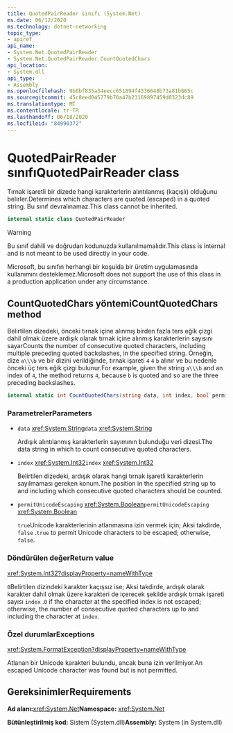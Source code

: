 ```yaml
---
title: QuotedPairReader sınıfı (System.Net)
ms.date: 06/12/2020
ms.technology: dotnet-networking
topic_type:
- apiref
api_name:
- System.Net.QuotedPairReader
- System.Net.QuotedPairReader.CountQuotedChars
api_location:
- System.dll
api_type:
- Assembly
ms.openlocfilehash: 9b0bf835a34eecc651894f4336648b73a81b665c
ms.sourcegitcommit: 45c8eed045779b70a47b23169897459d0323dc89
ms.translationtype: MT
ms.contentlocale: tr-TR
ms.lasthandoff: 06/18/2020
ms.locfileid: "84990372"
---
```

# <a name="quotedpairreader-class"></a><span data-ttu-id="3b94e-102">QuotedPairReader sınıfı</span><span class="sxs-lookup"><span data-stu-id="3b94e-102">QuotedPairReader class</span></span>

<span data-ttu-id="3b94e-103">Tırnak işaretli bir dizede hangi karakterlerin alıntılanmış (kaçışlı) olduğunu belirler.</span><span class="sxs-lookup"><span data-stu-id="3b94e-103">Determines which characters are quoted (escaped) in a quoted string.</span></span> <span data-ttu-id="3b94e-104">Bu sınıf devralınamaz.</span><span class="sxs-lookup"><span data-stu-id="3b94e-104">This class cannot be inherited.</span></span>

```csharp
internal static class QuotedPairReader
```

> [!WARNING]
> <span data-ttu-id="3b94e-105">Bu sınıf dahili ve doğrudan kodunuzda kullanılmamalıdır.</span><span class="sxs-lookup"><span data-stu-id="3b94e-105">This class is internal and is not meant to be used directly in your code.</span></span>
>
> <span data-ttu-id="3b94e-106">Microsoft, bu sınıfın herhangi bir koşulda bir üretim uygulamasında kullanımını desteklemez.</span><span class="sxs-lookup"><span data-stu-id="3b94e-106">Microsoft does not support the use of this class in a production application under any circumstance.</span></span>

## <a name="countquotedchars-method"></a><span data-ttu-id="3b94e-107">CountQuotedChars yöntemi</span><span class="sxs-lookup"><span data-stu-id="3b94e-107">CountQuotedChars method</span></span>

<span data-ttu-id="3b94e-108">Belirtilen dizedeki, önceki tırnak içine alınmış birden fazla ters eğik çizgi dahil olmak üzere ardışık olarak tırnak içine alınmış karakterlerin sayısını sayar</span><span class="sxs-lookup"><span data-stu-id="3b94e-108">Counts the number of consecutive quoted characters, including multiple preceding quoted backslashes, in the specified string.</span></span> <span data-ttu-id="3b94e-109">Örneğin, dize `a\\\b` ve bir dizini verildiğinde, tırnak işareti `4` `4` `b` alınır ve bu nedenle önceki üç ters eğik çizgi bulunur.</span><span class="sxs-lookup"><span data-stu-id="3b94e-109">For example, given the string `a\\\b` and an index of `4`, the method returns `4`, because `b` is quoted and so are the three preceding backslashes.</span></span>

```csharp
internal static int CountQuotedChars(string data, int index, bool permitUnicodeEscaping)
```

### <a name="parameters"></a><span data-ttu-id="3b94e-110">Parametreler</span><span class="sxs-lookup"><span data-stu-id="3b94e-110">Parameters</span></span>

- <span data-ttu-id="3b94e-111">`data` <xref:System.String></span><span class="sxs-lookup"><span data-stu-id="3b94e-111">`data` <xref:System.String></span></span>

  <span data-ttu-id="3b94e-112">Ardışık alıntılanmış karakterlerin sayımının bulunduğu veri dizesi.</span><span class="sxs-lookup"><span data-stu-id="3b94e-112">The data string in which to count consecutive quoted characters.</span></span>

- <span data-ttu-id="3b94e-113">`index` <xref:System.Int32></span><span class="sxs-lookup"><span data-stu-id="3b94e-113">`index` <xref:System.Int32></span></span>

  <span data-ttu-id="3b94e-114">Belirtilen dizedeki, ardışık olarak hangi tırnak işaretli karakterlerin sayılmaması gereken konum.</span><span class="sxs-lookup"><span data-stu-id="3b94e-114">The position in the specified string up to and including which consecutive quoted characters should be counted.</span></span>

- <span data-ttu-id="3b94e-115">`permitUnicodeEscaping` <xref:System.Boolean></span><span class="sxs-lookup"><span data-stu-id="3b94e-115">`permitUnicodeEscaping` <xref:System.Boolean></span></span>

  <span data-ttu-id="3b94e-116">`true`Unicode karakterlerinin atlanmasına izin vermek için; Aksi takdirde, `false` .</span><span class="sxs-lookup"><span data-stu-id="3b94e-116">`true` to permit Unicode characters to be escaped; otherwise, `false`.</span></span>

### <a name="return-value"></a><span data-ttu-id="3b94e-117">Döndürülen değer</span><span class="sxs-lookup"><span data-stu-id="3b94e-117">Return value</span></span>

<xref:System.Int32?displayProperty=nameWithType>

<span data-ttu-id="3b94e-118">`0`Belirtilen dizindeki karakter kaçışsız ise; Aksi takdirde, ardışık olarak karakter dahil olmak üzere karakteri de içerecek şekilde ardışık tırnak işareti sayısı `index` .</span><span class="sxs-lookup"><span data-stu-id="3b94e-118">`0` if the character at the specified index is not escaped; otherwise, the number of consecutive quoted characters up to and including the character at `index`.</span></span>

### <a name="exceptions"></a><span data-ttu-id="3b94e-119">Özel durumlar</span><span class="sxs-lookup"><span data-stu-id="3b94e-119">Exceptions</span></span>

<xref:System.FormatException?displayProperty=nameWithType>

<span data-ttu-id="3b94e-120">Atlanan bir Unicode karakteri bulundu, ancak buna izin verilmiyor.</span><span class="sxs-lookup"><span data-stu-id="3b94e-120">An escaped Unicode character was found but is not permitted.</span></span>

## <a name="requirements"></a><span data-ttu-id="3b94e-121">Gereksinimler</span><span class="sxs-lookup"><span data-stu-id="3b94e-121">Requirements</span></span>

<span data-ttu-id="3b94e-122">**Ad alanı:**<xref:System.Net></span><span class="sxs-lookup"><span data-stu-id="3b94e-122">**Namespace:** <xref:System.Net></span></span>

<span data-ttu-id="3b94e-123">**Bütünleştirilmiş kod:** Sistem (System.dll)</span><span class="sxs-lookup"><span data-stu-id="3b94e-123">**Assembly:** System (in System.dll)</span></span>
